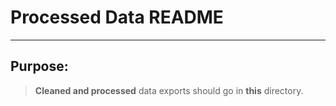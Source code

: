 # Processed Data README
---
## Purpose:
> **Cleaned and processed** data exports should go in **this** directory.
